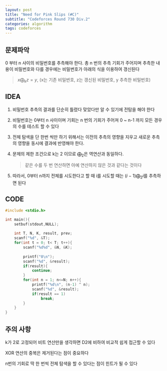 ```yaml
---
layout: post
title: "Need for Pink Slips (#C)"
subtitle: "Codeforces Round 730 Div.2"
categories: algorithm
tags: codeforces
---
```


## 문제파악

0 부터 n 사이의 비밀번호를 추측해야 한다. 총 n 번의 추측 기회가 주어지며 추측한 내용이 비밀번호와 다를 경우에는 비밀번호가 아래의 식을 이용하여 갱신된다

> $x \bigoplus_k z = y$​, (x는 기존 비밀번호, z는 갱신된 비밀번호, y 추측한 비밀번호​)

## IDEA

1. 비밀번호 추측의 결과를 단순히 틀렸다 맞았다만 알 수 있기에 전탐을 해야 한다

2. 비밀번호는 0부터  n 사이이며 기회는 n 번의 기회가 주어져 0 ~ n-1 까지 모든 경우의 수를 테스트 할 수 있다

3. 전체 탐색을 단 한번 씩만 하기 위해서는 이전의 추측의 영향을 지우고 새로운 추측의 영향을 동시에 결과에 반영해야 한다.

4. 문제의 제한 조건으로 k는 2 이므로 $\bigoplus_2$은 역연산과 동일하다.

   > 같은 수를 두 번 연산하면 아예 연산하지 않은 것과 같다는 것이다

5. 따라서, 0부터 n까지 전체를 시도한다고 할 때 i를 시도할 때는 $(i-1) \bigoplus_2 i$를 추측하면 된다


## CODE

```c++
#include <stdio.h>

int main(){
    setbuf(stdout,NULL);
 
    int T, N, K, result, prev;
    scanf("%d", &T);
    for(int t = 0; t< T; t++){
        scanf("%d%d", &N, &K);
 
        printf("0\n");
        scanf("%d", &result);
        if(result){
            continue;
        }
        for(int n = 1; n<=N; n++){
            printf("%d\n", (n-1) ^ n);
            scanf("%d", &result);
            if(result == 1)
                break;
        }
    }
}
```



## 주의 사항

k가 2로 고정되어 비트 연산만을 생각하면 D2에 비하여 비교적 쉽게 접근할 수 있다

XOR 연산의 중복은 제거된다는 점이 중요하다

n번의 기회로 딱 한 번씩 전체 탐색을 할 수 있다는 점이 힌트가 될 수 있다